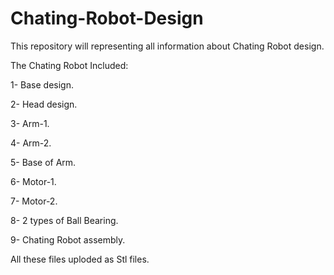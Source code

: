 # Chating-Robot-Design


This repository will representing all information about Chating Robot design.

The Chating Robot Included:

1- Base design.

2- Head design.

3- Arm-1.

4- Arm-2.

5- Base of Arm.

6- Motor-1.

7- Motor-2.

8- 2 types of Ball Bearing.

9- Chating Robot assembly.

All these files uploded as Stl files.

